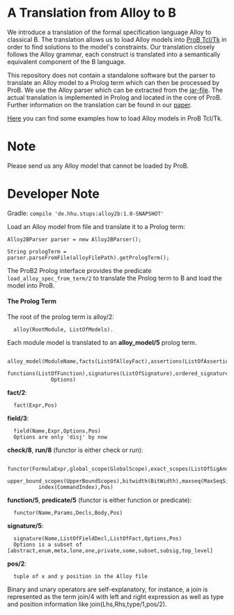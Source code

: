 # A Translation from Alloy to B

We introduce a translation of the formal specification language Alloy to classical B.
The translation allows us to load Alloy models into [ProB Tcl/Tk](https://prob.hhu.de/w/) in order to find solutions to the model's constraints.
Our translation closely follows the Alloy grammar, each construct is translated into a semantically equivalent component of the B language.

This repository does not contain a standalone software but the parser to translate an Alloy model to a Prolog term which can then be processed by ProB.
We use the Alloy parser which can be extracted from the [jar-file](http://alloytools.org/download.html).
The actual translation is implemented in Prolog and located in the core of ProB.
Further information on the translation can be found in our [paper](https://stups.hhu-hosting.de/downloads/pdf/Alloy2B.pdf).

[Here](https://prob.hhu.de/w/index.php/Alloy) you can find some examples how to load Alloy models in ProB Tcl/Tk.


# Note
Please send us any Alloy model that cannot be loaded by ProB.

# Developer Note

Gradle: ```compile 'de.hhu.stups:alloy2b:1.0-SNAPSHOT'```

Load an Alloy model from file and translate it to a Prolog term:

```Alloy2BParser parser = new Alloy2BParser();```

```String prologTerm = parser.parseFromFile(alloyFilePath).getPrologTerm();```

The ProB2 Prolog interface provides the predicate ```load_alloy_spec_from_term/2``` to translate the Prolog term to B and load the model into ProB.

#### The Prolog Term

The root of the prolog term is alloy/2:
 
      alloy(RootModule, ListOfModels).

 Each module model is translated to an **alloy_model/5** prolog term.
 
      alloy_model(ModuleName,facts(ListOfAlloyFact),assertions(ListOfAssertion),commands(ListOfCommand),
                  functions(ListOfFunction),signatures(ListOfSignature),ordered_signatures(ListOfAtoms),
                  Options)

 **fact/2**:
 
      fact(Expr,Pos)

 **field/3**:
 
      field(Name,Expr,Options,Pos)
      Options are only 'disj' by now

 **check/8**, **run/8** (functor is either check or run):
 
      functor(FormulaExpr,global_scope(GlobalScope),exact_scopes(ListOfSigAndScope),
              upper_bound_scopes(UpperBoundScopes),bitwidth(BitWidth),maxseq(MaxSeqSize),
              index(CommandIndex),Pos)

 **function/5**, **predicate/5** (functor is either function or predicate):
 
      functor(Name,Params,Decls,Body,Pos)

 **signature/5**:
 
      signature(Name,ListOfFieldDecl,ListOfFact,Options,Pos)
      Options is a subset of [abstract,enum,meta,lone,one,private,some,subset,subsig,top_level]

 **pos/2**:
 
      tuple of x and y position in the Alloy file

 Binary and unary operators are self-explanatory, for instance, a join is represented as the term join/4
 with left and right expression as well as type and position information like
 join(Lhs,Rhs,type/1,pos/2).
